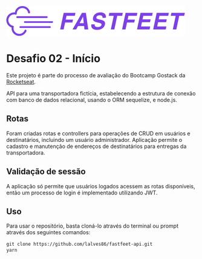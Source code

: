 ![logo fastfeet](https://github.com/lalves86/fastfeet-api/blob/master/public/images/logo.png)

# Desafio 02 - Início

Este projeto é parte do processo de avaliação do Bootcamp Gostack da [Rocketseat](https://github.com/Rocketseat).

API para uma transportadora fictícia, estabelecendo a estrutura de conexão com banco de dados relacional, usando o ORM sequelize, e node.js.

## Rotas

Foram criadas rotas e controllers para operações de CRUD em usuários e destinatários, incluindo um usuário administrador.
Aplicação permite o cadastro e manutenção de endereços de destinatários para entregas da transportadora.

## Validação de sessão

A aplicação só permite que usuários logados acessem as rotas disponíveis, então um processo de login é implementado utilizando JWT.

## Uso

Para usar o repositório, basta cloná-lo através do terminal ou prompt através dos seguintes comandos:

```
git clone https://github.com/lalves86/fastfeet-api.git
yarn
```
